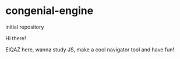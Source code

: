 # congenial-engine
initial repository

Hi there!

ElQAZ here, wanna study JS, make a cool navigator tool and have fun!
